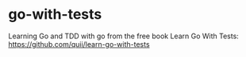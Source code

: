 # go-with-tests
Learning Go and TDD with go from the free book Learn Go With Tests: https://github.com/quii/learn-go-with-tests
